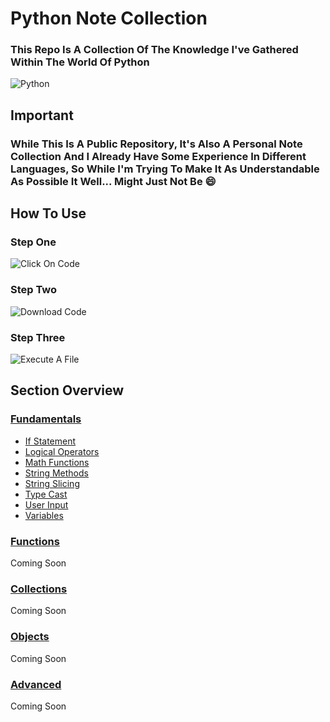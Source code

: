 # Python Note Collection

### This Repo Is A Collection Of The Knowledge I've Gathered Within The World Of Python

![Python](https://img.shields.io/badge/-Python-d9c10f)

## Important

### While This Is A Public Repository, It's Also A Personal Note Collection And I Already Have Some Experience In Different Languages, So While I'm Trying To Make It As Understandable As Possible It Well... Might Just Not Be 😄

## How To Use

### Step One

![Click On Code](https://user-images.githubusercontent.com/118444485/216960044-7fe7ca35-d48b-4179-8bff-5f1d3d4cad01.png)

### Step Two

![Download Code](https://user-images.githubusercontent.com/118444485/216959964-5f257c99-88e7-4510-a685-376cef805a74.png)

### Step Three

![Execute A File](https://user-images.githubusercontent.com/118444485/226697743-1658c0e8-6d06-476c-94e3-e6d303b98988.png)

## Section Overview

### [Fundamentals](Python/Fundamentals)

-   [If Statement](Python/Fundamentals/If%20Statements.py)
-   [Logical Operators](Python/Fundamentals/Logical%20Operators.py)
-   [Math Functions](Python/Fundamentals/Math%20Functions.py)
-   [String Methods](Python/Fundamentals/String%20Methods.py)
-   [String Slicing](Python/Fundamentals/String%20Slicing.py)
-   [Type Cast](Python/Fundamentals/Type%20Cast.py)
-   [User Input](Python/Fundamentals/User%20Input.py)
-   [Variables](Python/Fundamentals/Variables.py)

### [Functions](Python/Functions/)

Coming Soon

### [Collections](Python/Collections/)

Coming Soon

### [Objects](Python/Objects/)

Coming Soon

### [Advanced](Python/Advanced/)

Coming Soon
